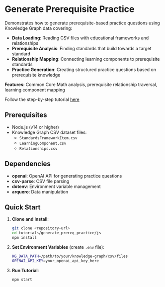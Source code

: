 # Generate Prerequisite Practice

Demonstrates how to generate prerequisite-based practice questions using Knowledge Graph data covering:
- **Data Loading**: Reading CSV files with educational frameworks and relationships
- **Prerequisite Analysis**: Finding standards that build towards a target standard
- **Relationship Mapping**: Connecting learning components to prerequisite standards
- **Practice Generation**: Creating structured practice questions based on prerequisite knowledge

**Features**: Common Core Math analysis, prerequisite relationship traversal, learning component mapping

Follow the step-by-step tutorial [here](https://docs.learningcommons.org/knowledge-graph/getting-started/tutorials/generating-prerequisite-practice-questions)

## Prerequisites

- Node.js (v14 or higher)
- Knowledge Graph CSV dataset files:
  - `StandardsFrameworkItem.csv`
  - `LearningComponent.csv`
  - `Relationships.csv`

## Dependencies

- **openai**: OpenAI API for generating practice questions
- **csv-parse**: CSV file parsing
- **dotenv**: Environment variable management
- **arquero**: Data manipulation

## Quick Start

1. **Clone and Install**:
   ```bash
   git clone <repository-url>
   cd tutorials/generate_prereq_practice/js
   npm install
   ```

2. **Set Environment Variables** (create `.env` file):
   ```bash
   KG_DATA_PATH=/path/to/your/knowledge-graph/csv/files
   OPENAI_API_KEY=your_openai_api_key_here
   ```

3. **Run Tutorial**:
   ```bash
   npm start
   ```
